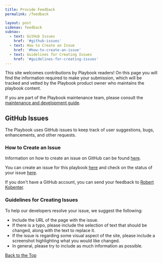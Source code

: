 ```yaml
---
title: Provide Feedback
permalink: /feedback

layout: post
sidenav: feedback
subnav:
  - text: GitHub Issues
    href: '#github-issues'
  - text: How to Create an Issue
    href: '#how-to-create-an-issue'
  - text: Guidelines for Creating Issues
    href: '#guidelines-for-creating-issues'
---
```

This site welcomes contributions by Playbook readers! On this page you will find the information required to make your submission, which will be tracked and vetted by the Playbook product owner who maintains the playbook content.

If you are part of the Playbook maintenance team, please consult the [maintenance and development guide](/CITZ-IMB-playbook/maintenanceanddevelopment).

## GitHub Issues
The Playbook uses GitHub issues to keep track of user suggestions, bugs, enhancements, and other requests.

### How to Create an Issue
Information on how to create an issue on GitHub can be found [here](https://help.github.com/en/github/managing-your-work-on-github/creating-an-issue). 

You can create an issue for this playbook [here](https://github.com/bcgov/CITZ-IMB-playbook/issues/new/) and check on the status of your issue [here](https://github.com/bcgov/CITZ-IMB-playbook/issues).

If you don't have a GitHub account, you can send your feedback to [Robert Kobenter](mailto:robert.w.kobenter@gov.bc.ca).

### Guidelines for Creating Issues
To help our developers resolve your issue, we suggest the following:
- Include the URL of the page with the issue.
- If there is a typo, please include the selection of text that should be changed, along with the text to replace it.
- If the issue is regarding some visual aspect of the site, please include a screenshot highlighting what you would like changed.
- In general, please try to include as much information as possible.

[Back to the Top](#)

<br/>
<br/>
<br/>
<br/>
<br/>
<br/>
<br/>
<br/>
<br/>
<br/>
<br/>
<br/>
<br/>
<br/>
<br/>
<br/>


